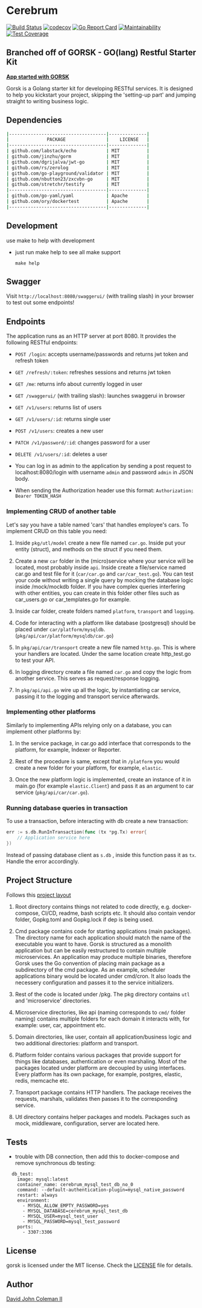 # Cerebrum

[![Build Status](https://travis-ci.org/johncoleman83/cerebrum.svg?branch=master)](https://travis-ci.org/johncoleman83/cerebrum)
[![codecov](https://codecov.io/gh/johncoleman83/cerebrum/branch/master/graph/badge.svg)](https://codecov.io/gh/johncoleman83/cerebrum)
[![Go Report Card](https://goreportcard.com/badge/github.com/johncoleman83/cerebrum)](https://goreportcard.com/report/github.com/johncoleman83/cerebrum)
[![Maintainability](https://api.codeclimate.com/v1/badges/3e7ca0599c269e5ebfb6/maintainability)](https://codeclimate.com/github/johncoleman83/cerebrum/maintainability)
[![Test Coverage](https://api.codeclimate.com/v1/badges/3e7ca0599c269e5ebfb6/test_coverage)](https://codeclimate.com/github/johncoleman83/cerebrum/test_coverage)

## Branched off of GORSK - GO(lang) Restful Starter Kit

**[App started with GORSK](https://www.ribice.ba/refactoring-gorsk/)**

Gorsk is a Golang starter kit for developing RESTful services. It is designed to help you kickstart your project, skipping the 'setting-up part' and jumping straight to writing business logic.

## Dependencies

```bash
|------------------------------------|--------------|
|              PACKAGE               |    LICENSE   |
|------------------------------------|--------------|
| github.com/labstack/echo           | MIT          |
| github.com/jinzhu/gorm             | MIT          |
| github.com/dgrijalva/jwt-go        | MIT          |
| github.com/rs/zerolog              | MIT          |
| github.com/go-playground/validator | MIT          |
| github.com/nbutton23/zxcvbn-go     | MIT          |
| github.com/stretchr/testify        | MIT          |
|------------------------------------|--------------|
| github.com/go-yaml/yaml            | Apache       |
| github.com/ory/dockertest          | Apache       |
|------------------------------------|--------------|
```

## Development

use make to help with development

* just run make help to see all make support
  ```
  make help
  ```

## Swagger

Visit `http://localhost:8080/swaggerui/` (with trailing slash) in your browser to test out some endpoints!

## Endpoints

The application runs as an HTTP server at port 8080. It provides the following RESTful endpoints:

* `POST /login`: accepts username/passwords and returns jwt token and refresh token
* `GET /refresh/:token`: refreshes sessions and returns jwt token
* `GET /me`: returns info about currently logged in user
* `GET /swaggerui/` (with trailing slash): launches swaggerui in browser
* `GET /v1/users`: returns list of users
* `GET /v1/users/:id`: returns single user
* `POST /v1/users`: creates a new user
* `PATCH /v1/password/:id`: changes password for a user
* `DELETE /v1/users/:id`: deletes a user

* You can log in as admin to the application by sending a post request to localhost:8080/login with username `admin` and password `admin` in JSON body.

* When sending the Authorization header use this format: `Authorization: Bearer TOKEN_HASH`

### Implementing CRUD of another table

Let's say you have a table named 'cars' that handles employee's cars. To implement CRUD on this table you need:

1. Inside `pkg/utl/model` create a new file named `car.go`. Inside put your entity (struct), and methods on the struct if you need them.

2. Create a new `car` folder in the (micro)service where your service will be located, most probably inside `api`. Inside create a file/service named car.go and test file for it (`car/car.go` and `car/car_test.go`). You can test your code without writing a single query by mocking the database logic inside /mock/mockdb folder. If you have complex queries interfering with other entities, you can create in this folder other files such as car_users.go or car_templates.go for example.

3. Inside car folder, create folders named `platform`, `transport` and `logging`.

4. Code for interacting with a platform like database (postgresql) should be placed under `car/platform/mysqldb`. (`pkg/api/car/platform/mysqldb/car.go`)

5. In `pkg/api/car/transport` create a new file named `http.go`. This is where your handlers are located. Under the same location create http_test.go to test your API.

6. In logging directory create a file named `car.go` and copy the logic from another service. This serves as request/response logging.

6. In `pkg/api/api.go` wire up all the logic, by instantiating car service, passing it to the logging and transport service afterwards.

### Implementing other platforms

Similarly to implementing APIs relying only on a database, you can implement other platforms by:

1. In the service package, in car.go add interface that corresponds to the platform, for example, Indexer or Reporter.

2. Rest of the procedure is same, except that in `/platform` you would create a new folder for your platform, for example, `elastic`.

3. Once the new platform logic is implemented, create an instance of it in main.go (for example `elastic.Client`) and pass it as an argument to car service (`pkg/api/car/car.go`).

### Running database queries in transaction

To use a transaction, before interacting with db create a new transaction:

```go
err := s.db.RunInTransaction(func (tx *pg.Tx) error{
    // Application service here
})
````

Instead of passing database client as `s.db` , inside this function pass it as `tx`. Handle the error accordingly.

## Project Structure

Follows this [project layout](https://github.com/golang-standards/project-layout)

1. Root directory contains things not related to code directly, e.g. docker-compose, CI/CD, readme, bash scripts etc. It should also contain vendor folder, Gopkg.toml and Gopkg.lock if dep is being used.

2. Cmd package contains code for starting applications (main packages). The directory name for each application should match the name of the executable you want to have. Gorsk is structured as a monolith application but can be easily restructured to contain multiple microservices. An application may produce multiple binaries, therefore Gorsk uses the Go convention of placing main package as a subdirectory of the cmd package. As an example, scheduler applications binary would be located under cmd/cron. It also loads the necessery configuration and passes it to the service initializers.

3. Rest of the code is located under /pkg. The pkg directory contains `utl` and 'microservice' directories.

4. Microservice directories, like api (naming corresponds to `cmd/` folder naming) contains multiple folders for each domain it interacts with, for example: user, car, appointment etc.

5. Domain directories, like user, contain all application/business logic and two additional directories: platform and transport.

6. Platform folder contains various packages that provide support for things like databases, authentication or even marshaling. Most of the packages located under platform are decoupled by using interfaces. Every platform has its own package, for example, postgres, elastic, redis, memcache etc.

7. Transport package contains HTTP handlers. The package receives the requests, marshals, validates then passes it to the corresponding service.

8. Utl directory contains helper packages and models. Packages such as mock, middleware, configuration, server are located here.

## Tests

* trouble with DB connection, then add this to docker-compose and remove synchronous db testing:
```
  db_test:
    image: mysql:latest
    container_name: cerebrum_mysql_test_db_no_0
    command: --default-authentication-plugin=mysql_native_password
    restart: always
    environment:
      - MYSQL_ALLOW_EMPTY_PASSWORD=yes
      - MYSQL_DATABASE=cerebrum_mysql_test_db
      - MYSQL_USER=mysql_test_user
      - MYSQL_PASSWORD=mysql_test_password
    ports:
      - 3307:3306
```


## License

gorsk is licensed under the MIT license. Check the [LICENSE](LICENSE.md) file for details.

## Author

[David John Coleman II](https://davidjohncoleman.com)
